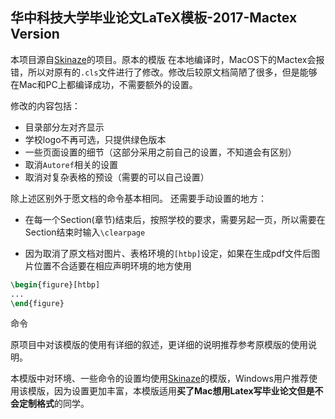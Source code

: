 华中科技大学毕业论文LaTeX模板-2017-Mactex Version
---

本项目源自[Skinaze](https://github.com/skinaze/HUSTPaperTemp)的项目。原本的模版
在本地编译时，MacOS下的Mactex会报错，所以对原有的`.cls`文件进行了修改。修改后较原文档简陋了很多，但是能够在Mac和PC上都编译成功，不需要额外的设置。

修改的内容包括：

- 目录部分左对齐显示
- 学校logo不再可选，只提供绿色版本
- 一些页面设置的细节（这部分采用之前自己的设置，不知道会有区别）
- 取消`Autoref`相关的设置
- 取消对复杂表格的预设（需要的可以自己设置）

除上述区别外于愿文档的命令基本相同。
还需要手动设置的地方：

- 在每一个Section(章节)结束后，按照学校的要求，需要另起一页，所以需要在Section结束时输入`\clearpage`

- 因为取消了原文档对图片、表格环境的`[htbp]`设定，如果在生成pdf文件后图片位置不合适要在相应声明环境的地方使用

```latex
\begin{figure}[htbp]
...
\end{figure}
```
命令

原项目中对该模版的使用有详细的叙述，更详细的说明推荐参考原模版的使用说明。

本模版中对环境、一些命令的设置均使用[Skinaze](https://github.com/skinaze/HUSTPaperTemp)的模版，Windows用户推荐使用该模版，因为设置更加丰富，本模版适用**买了Mac想用Latex写毕业论文但是不会定制格式**的同学。